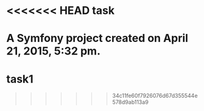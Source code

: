 <<<<<<< HEAD
task
====

A Symfony project created on April 21, 2015, 5:32 pm.
=======
# task1
>>>>>>> 34c11fe60f7926076d67d355544e578d9ab113a9
